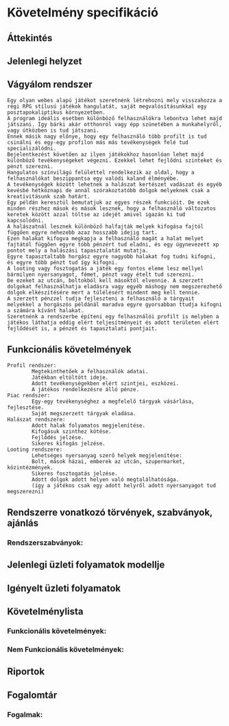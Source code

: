 

# Követelmény specifikáció

##  Áttekintés

## Jelenlegi helyzet

## Vágyálom rendszer
	Egy olyan webes alapú játékot szeretnénk létrehozni mely visszahozza a régi RPG stílusú játékok hangulatát, saját megvalósításunkkal egy posztapokaliptikus környezetben. 
	A program ideális esetben különböző felhasználókra lebontva lehet majd játszani. Így bárki akár otthonról vagy épp szünetében a munkahelyről, vagy útközben is tud játszani. 
	Ennek másik nagy előnye, hogy egy felhasználó több profilt is tud csinálni és egy-egy profilon más más tevékenységek felé tud specializálódni. 
	Bejelentkezést követően az ilyen játékokhoz hasonlóan lehet majd különböző tevékenységeket végezni. Ezekkel lehet fejlődni szinteket és pénzt szerezni. 
	Hangulatos színvilágú felülettel rendelkezik az oldal, hogy a felhasználókat beszippantsa egy valódi kaland élményébe. 
	A tevékenységek között lehetnek a halászat kertészet vadászat és egyéb kevésbé hétköznapi de annál szórakoztatóbb dolgok melyeknek csak a kreativitásunk szab határt. 
	Egy példán keresztül bemutatjuk az egyes részek funkcióit. De ezek minden részhez mások és mások lesznek, hogy a felhasználó változatos keretek között azzal töltse az idejét amivel igazán ki tud kapcsolódni. 
	A halászatnál lesznek különböző halfajták melyek kifogása fajtól függően egyre nehezebb azaz hosszabb idejig tart. 
	Ezen halakat kifogva megkapja a felhasználó magát a halat melyet fajtától függően egyre több pénzért tud eladni, és egy úgynevezett xp pontot mely a halászási tapasztalatát mutatja.
	Egyre tapasztaltabb horgász egyre nagyobb halakat fog tudni kifogni, és egyre több pénzt tud így kifogni. 
	A looting vagy fosztogatás a játék egy fontos eleme lesz mellyel bármilyen nyersanyagot, fémet, pénzt vagy ételt tud szerezni. 
	De ezeket az utcán, boltokból kell másoktól elvennie. A szerzett dolgokat felhasználhatja eladásra vagy egyéb máshogy nem megszerezhető dolgok elkészítésére mert a túlélésért mindent meg kell tennie. 
	A szerzett pénzzel tudja fejleszteni a felhasználó a tárgyait melyekkel a horgászós példánál maradva egyre gyorsabban ttudja kifogni a számára kívánt halakat.
	Szeretnénk a rendszerbe építeni egy felhasználói profilt is melyben a játékos láthatja eddig elért teljesítményeit és adott területen elért fejlődését is, a pénzét és tapasztalati pontjait.

## Funkcionális követelmények
	Profil rendszer: 
			Megtekinthetőek a felhasználók adatai. 
			Játékban eltöltött ideje.
			Adott tevékenységekben elért szintjei, eszközei. 
			A játékos rendelkezésre álló pénze.
	Piac rendszer: 
			Egy-egy tevékenységhez a megfelelő tárgyak vásárlása, fejlesztése. 
			Saját megszerzett tárgyak eladása. 
	Halászat rendszere: 
			Adott halak folyamatos megjelenítése. 
			Kifogásuk szinthez kötése. 
			Fejlődés jelzése.
			Sikeres kifogás jelzése.
	Looting rendszere:
			Lehetséges nyersanyag szerő helyek megjelenítése: 
			Bolt, mások házai, emberek az utcán, szupermarket, közintézmények.
			Sikeres fosztogatás jelzése.
			Adott dolgok adott helyen való megtalálhatósága. 
			(így a játékos csak egy adott helyről adott nyersanyagot tud megszerezni)




## Rendszerre vonatkozó törvények, szabványok, ajánlás
### Rendszerszabványok:


## Jelenlegi üzleti folyamatok modellje

## Igényelt üzleti folyamatok

## Követelménylista

### Funkcionális követelmények:

### Nem Funkcionális követelmények:

## Riportok

## Fogalomtár
### Fogalmak:
	
